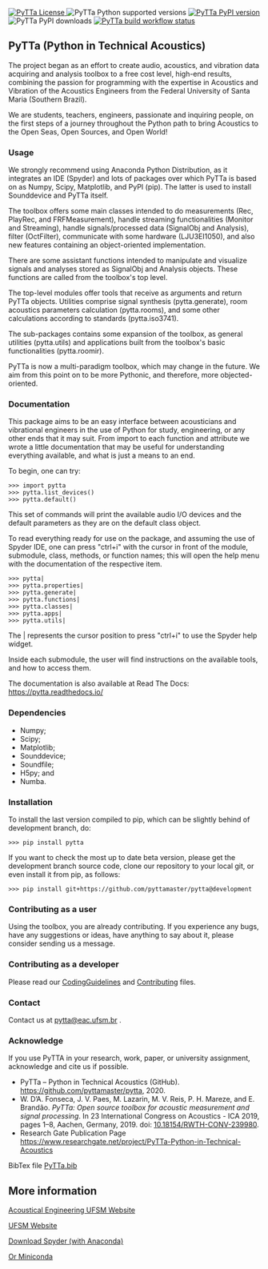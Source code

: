 <p>
<a href="https://github.com/PyTTAmaster/PyTTa/blob/development/LICENSE">
  <img src="https://img.shields.io/github/license/pyttamaster/pytta" alt="PyTTa License" />
</a>

<img src="https://img.shields.io/pypi/pyversions/pytta" alt="PyTTa Python supported versions" />

<a href="https://pypi.org/project/PyTTa/#history">
  <img src="https://img.shields.io/pypi/v/pytta" alt="PyTTa PyPI version" />
</a>

<img src="https://img.shields.io/pypi/dm/pytta" alt="PyTTa PyPI downloads" />

<a href="https://github.com/pyttamaster/pytta/actions?query=workflow:(If%20commit%20contains%20version%20tag)%20Build%20and%20publish%20PyTTa%20distribution%20package%20to%20PyPI">
  <img src="https://img.shields.io/github/workflow/status/pyttamaster/pytta/(If%20commit%20contains%20version%20tag)%20Build%20and%20publish%20PyTTa%20distribution%20package%20to%20PyPI" alt="PyTTa build workflow status" />
</a>
</p>


## PyTTa (Python in Technical Acoustics)

The project began as an effort to create audio, acoustics, and vibration data acquiring and analysis toolbox to a free cost level, high-end results, combining the passion for programming with the expertise in Acoustics and Vibration of the Acoustics Engineers from the Federal University of Santa Maria (Southern Brazil).

We are students, teachers, engineers, passionate and inquiring people, on the first steps of a journey throughout the Python path to bring Acoustics to the Open Seas, Open Sources, and Open World!

### Usage

We strongly recommend using Anaconda Python Distribution, as it integrates an IDE (Spyder) and lots of packages over which PyTTa is based on as Numpy, Scipy, Matplotlib, and PyPI (pip). The latter is used to install Sounddevice and PyTTa itself. 

The toolbox offers some main classes intended to do measurements (Rec, PlayRec, and FRFMeasurement), handle streaming functionalities (Monitor and Streaming), handle signals/processed data (SignalObj and Analysis), filter (OctFilter), communicate with some hardware (LJU3EI1050), and also new features containing an object-oriented implementation. 

There are some assistant functions intended to manipulate and visualize signals and analyses stored as SignalObj and Analysis objects. These functions are called from the toolbox's top level.

The top-level modules offer tools that receive as arguments and return PyTTa objects. Utilities comprise signal synthesis (pytta.generate), room acoustics parameters calculation (pytta.rooms), and some other calculations according to standards (pytta.iso3741).

The sub-packages contains some expansion of the toolbox, as general utilities (pytta.utils) and applications built from the toolbox's basic functionalities (pytta.roomir).

PyTTa is now a multi-paradigm toolbox, which may change in the future. We aim from this point on to be more Pythonic, and therefore, more objected-oriented.  

### Documentation

This package aims to be an easy interface between acousticians and vibrational engineers in the use of Python for study, engineering, or any other ends that it may suit. From import to each function and attribute we wrote a little documentation that may be useful for understanding everything available, and what is just a means to an end.

To begin, one can try:

    >>> import pytta
    >>> pytta.list_devices()
    >>> pytta.default()

This set of commands will print the available audio I/O devices and the
default parameters as they are on the default class object.

To read everything ready for use on the package, and assuming the use of Spyder IDE, one can press "ctrl+i" with the cursor in front of the module, submodule, class, methods, or function names; this will open the help menu with the documentation of the respective item. 
    
    >>> pytta|
    >>> pytta.properties|
    >>> pytta.generate|
    >>> pytta.functions|
    >>> pytta.classes|
    >>> pytta.apps|
    >>> pytta.utils|

The | represents the cursor position to press "ctrl+i" to use the Spyder help
widget.

Inside each submodule, the user will find instructions on the available tools,
and how to access them.

The documentation is also available at Read The Docs:
https://pytta.readthedocs.io/

### Dependencies

- Numpy;
- Scipy;
- Matplotlib;
- Sounddevice;
- Soundfile;
- H5py; and
- Numba.

### Installation

To install the last version compiled to pip, which can be slightly behind of
development branch, do:

    >>> pip install pytta
    
If you want to check the most up to date beta version, please get the
development branch source code, clone our repository to your local git, or
even install it from pip, as follows:

    >>> pip install git+https://github.com/pyttamaster/pytta@development

### Contributing as a user

Using the toolbox, you are already contributing. If you experience any bugs, have any suggestions or ideas, have anything to say about it, please consider sending us a message.

### Contributing as a developer

Please read our [CodingGuidelines](https://github.com/PyTTAmaster/PyTTa/blob/development/CodingGuidelines) and [Contributing](https://github.com/PyTTAmaster/PyTTa/blob/development/Contributing.md) files.

### Contact

Contact us at pytta@eac.ufsm.br .

### Acknowledge 

If you use PyTTA in your research, work, paper, or university assignment, acknowledge and cite us if possible.

 - PyTTa – Python in Technical Acoustics (GitHub). https://github.com/pyttamaster/pytta, 2020.
 - W. D’A. Fonseca, J. V. Paes, M. Lazarin, M. V. Reis, P. H. Mareze, and E. Brandão. *PyTTa: Open source toolbox for acoustic measurement and signal processing*. In 23 International Congress on Acoustics - ICA 2019, pages 1–8, Aachen, Germany, 2019. doi: [10.18154/RWTH-CONV-239980](http://doi.org/10.18154/RWTH-CONV-239980).
 - Research Gate Publication Page https://www.researchgate.net/project/PyTTa-Python-in-Technical-Acoustics

BibTex file [PyTTa.bib](https://github.com/PyTTAmaster/PyTTa/blob/development/docs/PyTTa.bib)

## More information

<!--[Main Website](https://sites.google.com/eac.ufsm.br/pytta/) -->

[Acoustical Engineering UFSM Website](http://www.eac.ufsm.br)

[UFSM Website](https://www.ufsm.br)

[Download Spyder (with Anaconda)](https://www.anaconda.com/download/)

[Or Miniconda](https://conda.io/en/latest/miniconda)
